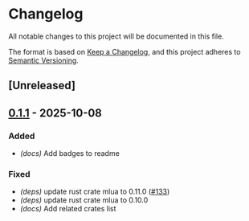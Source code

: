 # Changelog

All notable changes to this project will be documented in this file.

The format is based on [Keep a Changelog](https://keepachangelog.com/en/1.0.0/),
and this project adheres to [Semantic Versioning](https://semver.org/spec/v2.0.0.html).

## [Unreleased]

## [0.1.1](https://github.com/fooker/photonic/compare/photonic-lua-v0.1.0...photonic-lua-v0.1.1) - 2025-10-08

### Added

- *(docs)* Add badges to readme

### Fixed

- *(deps)* update rust crate mlua to 0.11.0 ([#133](https://github.com/fooker/photonic/pull/133))
- *(deps)* update rust crate mlua to 0.10.0
- *(docs)* Add related crates list
